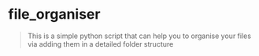 # file_organiser
> This is a simple python script that can help you to organise your files via adding them in a detailed folder structure
